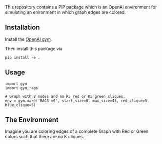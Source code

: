 This repository contains a PIP package which is an OpenAI environment for simulating an enironment in which graph edges are colored.


## Installation

Install the [OpenAI gym](https://gym.openai.com/docs/).

Then install this package via

```
pip install -e .
```

## Usage

```
import gym
import gym_rags

# Graph with 8 nodes and no K5 red or K5 green cliques.
env = gym.make('RAGS-v0', start_size=8, max_size=43, red_clique=5, blue_clique=5) 
```


## The Environment

Imagine you are coloring edges of a complete Graph with Red or Green colors such that there are no K cliques.
